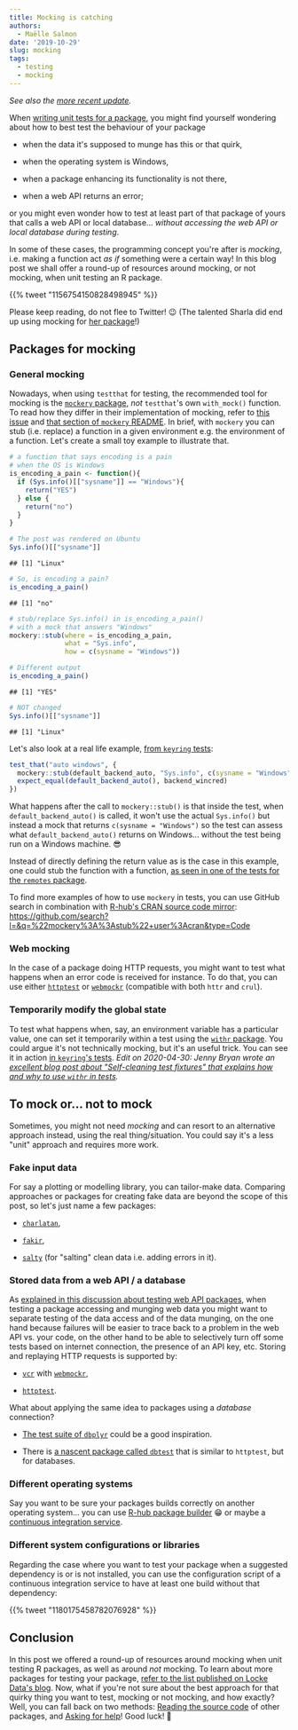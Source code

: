 ```yaml
---
title: Mocking is catching
authors:
  - Maëlle Salmon
date: '2019-10-29'
slug: mocking
tags:
  - testing
  - mocking
---
```


*See also the [more recent update](/2024/03/21/mocking-new-take/).*

When [writing unit tests for a package](https://r-pkgs.org/tests.html), you might find yourself wondering about how to best test the behaviour of your package

-   when the data it's supposed to munge has this or that quirk,

-   when the operating system is Windows,

-   when a package enhancing its functionality is not there,

-   when a web API returns an error;

or you might even wonder how to test at least part of that package of yours that calls a web API or local database... *without accessing the web API or local database during testing*.

In some of these cases, the programming concept you're after is *mocking*, i.e. making a function act *as if* something were a certain way!
In this blog post we shall offer a round-up of resources around mocking, or not mocking, when unit testing an R package.

<!--html_preserve-->{{% tweet "1156754150828498945" %}}<!--/html_preserve-->

Please keep reading, do not flee to Twitter!
:wink: (The talented Sharla did end up using mocking for [her package](https://sharlagelfand.github.io/opendatatoronto/)!)

## Packages for mocking

### General mocking

Nowadays, when using `testthat` for testing, the recommended tool for mocking is the [`mockery` package](https://github.com/r-lib/mockery), *not* `testthat`'s own `with_mock()` function.
To read how they differ in their implementation of mocking, refer to [this issue](https://github.com/r-lib/mockery/issues/8#issuecomment-259005484) and [that section of `mockery` README](https://github.com/r-lib/mockery#comparison-to-with_mock).
In brief, with `mockery` you can stub (i.e. replace) a function in a given environment e.g. the environment of a function.
Let's create a small toy example to illustrate that.

``` r
# a function that says encoding is a pain
# when the OS is Windows
is_encoding_a_pain <- function(){
  if (Sys.info()[["sysname"]] == "Windows"){
    return("YES")
  } else {
    return("no")
  }
}

# The post was rendered on Ubuntu
Sys.info()[["sysname"]]
```

```         
## [1] "Linux"
```

``` r
# So, is encoding a pain?
is_encoding_a_pain()
```

```         
## [1] "no"
```

``` r
# stub/replace Sys.info() in is_encoding_a_pain()
# with a mock that answers "Windows"
mockery::stub(where = is_encoding_a_pain,
              what = "Sys.info", 
              how = c(sysname = "Windows"))

# Different output
is_encoding_a_pain()
```

```         
## [1] "YES"
```

``` r
# NOT changed
Sys.info()[["sysname"]]
```

```         
## [1] "Linux"
```

Let's also look at a real life example, [from `keyring` tests](https://github.com/r-lib/keyring/blob/0cdd366dfd2e8accbf94dd43643531f6f6e1acff/tests/testthat/test-default-backend.R#L56):

``` r
test_that("auto windows", {
  mockery::stub(default_backend_auto, "Sys.info", c(sysname = "Windows"))
  expect_equal(default_backend_auto(), backend_wincred)
})
```

What happens after the call to `mockery::stub()` is that inside the test, when `default_backend_auto()` is called, it won't use the actual `Sys.info()` but instead a mock that returns `c(sysname = "Windows")` so the test can assess what `default_backend_auto()` returns on Windows... without the test being run on a Windows machine.
:sunglasses:

Instead of directly defining the return value as is the case in this example, one could stub the function with a function, [as seen in one of the tests for the `remotes` package](https://github.com/cran/remotes/blob/f1b3e75c162f555dec0c7ab9dba7dbf9faf69444/tests/testthat/test-install-svn.R#L78).

To find more examples of how to use `mockery` in tests, you can use GitHub search in combination with [R-hub's CRAN source code mirror](https://docs.r-hub.io/#cranatgh): <https://github.com/search?l=&q=%22mockery%3A%3Astub%22+user%3Acran&type=Code>

### Web mocking

In the case of a package doing HTTP requests, you might want to test what happens when an error code is received for instance.
To do that, you can use either [`httptest`](https://github.com/nealrichardson/httptest) or [`webmockr`](https://github.com/ropensci/webmockr) (compatible with both `httr` and `crul`).

### Temporarily modify the global state

To test what happens when, say, an environment variable has a particular value, one can set it temporarily within a test using the [`withr` package](https://github.com/r-lib/withr).
You could argue it's not technically mocking, but it's an useful trick.
You can see it in action [in `keyring`'s tests](https://github.com/r-lib/keyring/blob/0cdd366dfd2e8accbf94dd43643531f6f6e1acff/tests/testthat/test-default-backend.R#L18).
*Edit on 2020-04-30: Jenny Bryan wrote an [excellent blog post about "Self-cleaning test fixtures" that explains how and why to use `withr` in tests](https://www.tidyverse.org/blog/2020/04/self-cleaning-test-fixtures/).*

## To mock or... not to mock

Sometimes, you might not need *mocking* and can resort to an alternative approach instead, using the real thing/situation.
You could say it's a less "unit" approach and requires more work.

### Fake input data

For say a plotting or modelling library, you can tailor-make data.
Comparing approaches or packages for creating fake data are beyond the scope of this post, so let's just name a few packages:

-   [`charlatan`](https://docs.ropensci.org/charlatan/),

-   [`fakir`](https://thinkr-open.github.io/fakir/),

-   [`salty`](https://github.com/mdlincoln/salty) (for "salting" clean data i.e. adding errors in it).

### Stored data from a web API / a database

As [explained in this discussion about testing web API packages](https://discuss.ropensci.org/t/best-practices-for-testing-api-packages/460/), when testing a package accessing and munging web data you might want to separate testing of the data access and of the data munging, on the one hand because failures will be easier to trace back to a problem in the web API vs. your code, on the other hand to be able to selectively turn off some tests based on internet connection, the presence of an API key, etc.
Storing and replaying HTTP requests is supported by:

-   [`vcr`](https://github.com/ropensci/vcr) with [`webmockr`](https://github.com/ropensci/webmockr),

-   [`httptest`](https://github.com/nealrichardson/httptest).

What about applying the same idea to packages using a *database* connection?

-   [The test suite of `dbplyr`](https://github.com/tidyverse/dbplyr/tree/master/tests) could be a good inspiration.

-   There is [a nascent package called `dbtest`](https://github.com/jonkeane/dbtest/) that is similar to `httptest`, but for databases.

### Different operating systems

Say you want to be sure your packages builds correctly on another operating system... you can use [R-hub package builder](https://docs.r-hub.io) :grin: or maybe a [continuous integration service](https://devguide.ropensci.org/ci.html).

### Different system configurations or libraries

Regarding the case where you want to test your package when a suggested dependency is or is not installed, you can use the configuration script of a continuous integration service to have at least one build without that dependency:

<!--html_preserve-->{{% tweet "1180175458782076928" %}}<!--/html_preserve-->

## Conclusion

In this post we offered a round-up of resources around mocking when unit testing R packages, as well as around *not* mocking.
To learn about more packages for testing your package, [refer to the list published on Locke Data's blog](https://itsalocke.com/blog/packages-for-testing-your-r-package/).
Now, what if you're not sure about the best approach for that quirky thing you want to test, mocking or not mocking, and how exactly?
Well, you can fall back on two methods: [Reading the source code](/2019/05/14/read-the-source/) of other packages, and [Asking for help](/2019/04/11/r-package-devel/)!
Good luck!
:rocket:
